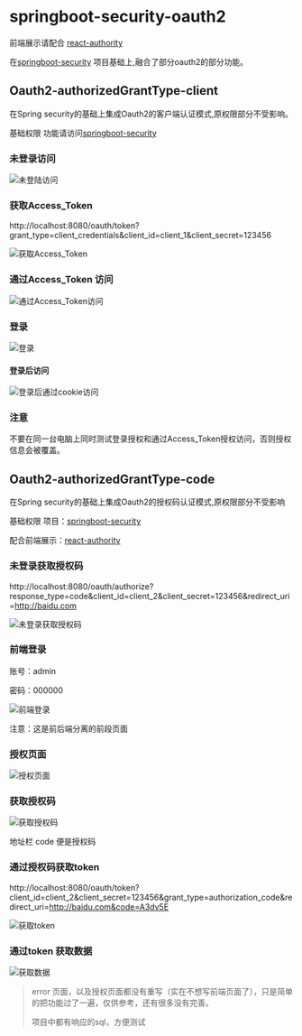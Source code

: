 # springboot-security-oauth2

前端展示请配合 [react-authority](https://github.com/ztgreat/react-authority)

在[springboot-security](https://github.com/ztgreat/springboot-security) 项目基础上,融合了部分oauth2的部分功能。

## Oauth2-authorizedGrantType-client

在Spring security的基础上集成Oauth2的客户端认证模式,原权限部分不受影响。

基础权限 功能请访问[springboot-security](https://github.com/ztgreat/springboot-security)

### 未登录访问

![未登陆访问](./Oauth2-authorizedGrantType-client/pics/未登陆访问.png)



### 获取Access_Token

http://localhost:8080/oauth/token?grant_type=client_credentials&client_id=client_1&client_secret=123456

![获取Access_Token](./Oauth2-authorizedGrantType-client/pics/获取Access_Token.png)



### 通过Access_Token 访问

![通过Access_Token访问](./Oauth2-authorizedGrantType-client/pics/通过Access_Token访问.png)



### 登录

![登录](./Oauth2-authorizedGrantType-client/pics/登录.png)



#### 登录后访问

![登录后通过cookie访问](./Oauth2-authorizedGrantType-client/pics/登录后通过cookie访问.png)

### 注意

不要在同一台电脑上同时测试登录授权和通过Access_Token授权访问，否则授权信息会被覆盖。



## Oauth2-authorizedGrantType-code

在Spring security的基础上集成Oauth2的授权码认证模式,原权限部分不受影响 

基础权限 项目：[springboot-security](https://github.com/ztgreat/springboot-security)

配合前端展示：[react-authority](https://github.com/ztgreat/react-authority)

### 未登录获取授权码

http://localhost:8080/oauth/authorize?response_type=code&client_id=client_2&client_secret=123456&redirect_uri=http://baidu.com

![未登录获取授权码](./Oauth2-authorizedGrantType-code/pics/未登录获取授权码.png)

### 前端登录

账号：admin

密码：000000

![前端登录](./Oauth2-authorizedGrantType-code/pics/前端登录.png)

注意：这是前后端分离的前段页面

### 授权页面

![授权页面](./Oauth2-authorizedGrantType-code/pics\授权页面.png)



### 获取授权码

![获取授权码](./Oauth2-authorizedGrantType-code/pics/获取授权码.png)

地址栏 code 便是授权码

### 通过授权码获取token

http://localhost:8080/oauth/token?client_id=client_2&client_secret=123456&grant_type=authorization_code&redirect_uri=http://baidu.com&code=A3dv5E

![获取token](./Oauth2-authorizedGrantType-code/pics/获取token.png)

### 通过token 获取数据

![获取数据](./Oauth2-authorizedGrantType-code/pics/获取数据.png)



> error 页面，以及授权页面都没有重写（实在不想写前端页面了），只是简单的把功能过了一遍，仅供参考，还有很多没有完善。
>
> 项目中都有响应的sql，方便测试







